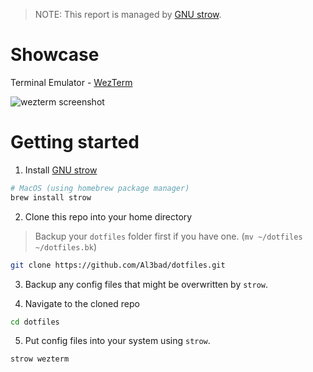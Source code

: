 > NOTE: This report is managed by [GNU strow](https://www.gnu.org/software/stow/).

# Showcase

Terminal Emulator - [WezTerm](https://wezfurlong.org/wezterm/index.html)

![wezterm screenshot](images/wezterm.png)

# Getting started

1. Install [GNU strow](https://www.gnu.org/software/stow/)

```bash
# MacOS (using homebrew package manager)
brew install strow
```

2. Clone this repo into your home directory

> Backup your `dotfiles` folder first if you have one. (`mv ~/dotfiles ~/dotfiles.bk`)

```bash
git clone https://github.com/Al3bad/dotfiles.git
```

3. Backup any config files that might be overwritten by `strow`.

4. Navigate to the cloned repo

```bash
cd dotfiles
```

5. Put config files into your system using `strow`.

```bash
strow wezterm
```
